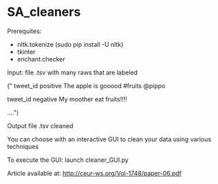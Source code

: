 # SA_cleaners

Prerequites:
- nltk.tokenize (sudo pip install -U nltk)
- tkinter
- enchant.checker


Input: file .tsv with many raws that are labeled 

(" tweet_id    positive    The apple is gooood #fruits @pippo

   tweet_id    negative     My moother eat fruits!!!! 
   
   ....")
   
Output file .tsv cleaned

You can choose with an interactive GUI to clean your data using various techniques

To execute the GUI: launch cleaner_GUI.py

Article available at: http://ceur-ws.org/Vol-1748/paper-06.pdf
